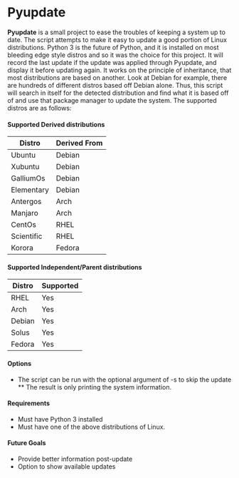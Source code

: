 # Pyupdate
**Pyupdate** is a small project to ease the troubles of keeping a system up to date.
The script attempts to make it easy to update a good portion of Linux distributions.
Python 3 is the future of Python, and it is installed on most bleeding edge style
distros and so it was the choice for this project. It will record the last update
if the update was applied through Pyupdate, and display it before updating again.
It works on the principle of inheritance, that most distributions are based on another.
Look at Debian for example, there are hundreds of different distros based off Debian alone.
Thus, this script will search in itself for the detected distribution and find what it is
based off of and use that package manager to update the system. The supported distros are as
follows:

#### Supported Derived distributions
| Distro          | Derived From     |
| --------------- | ---------------- |
| Ubuntu          | Debian           |
| Xubuntu         | Debian           |
| GalliumOs       | Debian           |
| Elementary      | Debian           |
| Antergos        | Arch             |
| Manjaro         | Arch             |
| CentOs          | RHEL             |
| Scientific      | RHEL             |
| Korora          | Fedora           |

#### Supported Independent/Parent distributions
| Distro          | Supported        |
| --------------- | ---------------- |
| RHEL            | Yes              |
| Arch            | Yes              |
| Debian          | Yes              |
| Solus           | Yes              |
| Fedora          | Yes              |

#### Options
* The script can be run with the optional argument of -s to skip the update
** The result is only printing the system information.

#### Requirements
* Must have Python 3 installed
* Must have one of the above distributions of Linux.

#### Future Goals
* Provide better information post-update
* Option to show available updates
